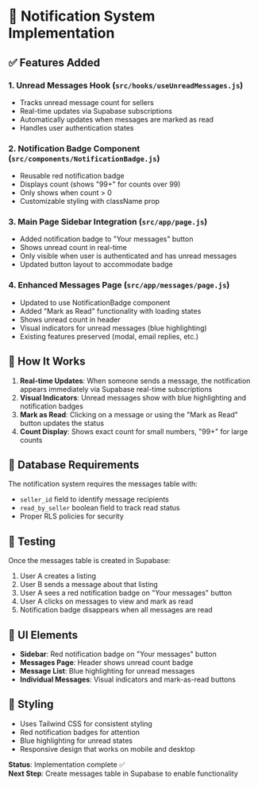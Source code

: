 # 🔔 Notification System Implementation

## ✅ Features Added

### 1. **Unread Messages Hook** (`src/hooks/useUnreadMessages.js`)
- Tracks unread message count for sellers
- Real-time updates via Supabase subscriptions
- Automatically updates when messages are marked as read
- Handles user authentication states

### 2. **Notification Badge Component** (`src/components/NotificationBadge.js`)
- Reusable red notification badge
- Displays count (shows "99+" for counts over 99)
- Only shows when count > 0
- Customizable styling with className prop

### 3. **Main Page Sidebar Integration** (`src/app/page.js`)
- Added notification badge to "Your messages" button
- Shows unread count in real-time
- Only visible when user is authenticated and has unread messages
- Updated button layout to accommodate badge

### 4. **Enhanced Messages Page** (`src/app/messages/page.js`)
- Updated to use NotificationBadge component
- Added "Mark as Read" functionality with loading states
- Shows unread count in header
- Visual indicators for unread messages (blue highlighting)
- Existing features preserved (modal, email replies, etc.)

## 🎯 How It Works

1. **Real-time Updates**: When someone sends a message, the notification appears immediately via Supabase real-time subscriptions
2. **Visual Indicators**: Unread messages show with blue highlighting and notification badges
3. **Mark as Read**: Clicking on a message or using the "Mark as Read" button updates the status
4. **Count Display**: Shows exact count for small numbers, "99+" for large counts

## 🔧 Database Requirements

The notification system requires the messages table with:
- `seller_id` field to identify message recipients
- `read_by_seller` boolean field to track read status
- Proper RLS policies for security

## 🚀 Testing

Once the messages table is created in Supabase:
1. User A creates a listing
2. User B sends a message about that listing
3. User A sees a red notification badge on "Your messages" button
4. User A clicks on messages to view and mark as read
5. Notification badge disappears when all messages are read

## 📱 UI Elements

- **Sidebar**: Red notification badge on "Your messages" button
- **Messages Page**: Header shows unread count badge
- **Message List**: Blue highlighting for unread messages
- **Individual Messages**: Visual indicators and mark-as-read buttons

## 🎨 Styling

- Uses Tailwind CSS for consistent styling
- Red notification badges for attention
- Blue highlighting for unread states
- Responsive design that works on mobile and desktop

**Status**: Implementation complete ✅  
**Next Step**: Create messages table in Supabase to enable functionality
